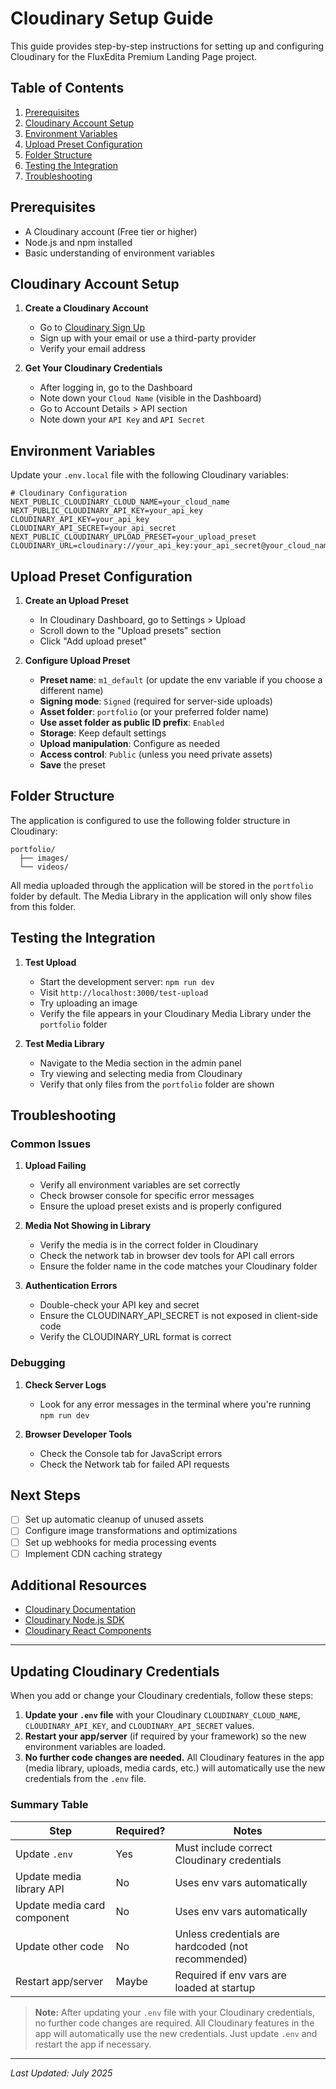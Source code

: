 # Cloudinary Setup Guide

This guide provides step-by-step instructions for setting up and configuring Cloudinary for the FluxEdita Premium Landing Page project.

## Table of Contents
1. [Prerequisites](#prerequisites)
2. [Cloudinary Account Setup](#cloudinary-account-setup)
3. [Environment Variables](#environment-variables)
4. [Upload Preset Configuration](#upload-preset-configuration)
5. [Folder Structure](#folder-structure)
6. [Testing the Integration](#testing-the-integration)
7. [Troubleshooting](#troubleshooting)

## Prerequisites
- A Cloudinary account (Free tier or higher)
- Node.js and npm installed
- Basic understanding of environment variables

## Cloudinary Account Setup

1. **Create a Cloudinary Account**
   - Go to [Cloudinary Sign Up](https://cloudinary.com/users/register/free)
   - Sign up with your email or use a third-party provider
   - Verify your email address

2. **Get Your Cloudinary Credentials**
   - After logging in, go to the Dashboard
   - Note down your `Cloud Name` (visible in the Dashboard)
   - Go to Account Details > API section
   - Note down your `API Key` and `API Secret`

## Environment Variables

Update your `.env.local` file with the following Cloudinary variables:

```env
# Cloudinary Configuration
NEXT_PUBLIC_CLOUDINARY_CLOUD_NAME=your_cloud_name
NEXT_PUBLIC_CLOUDINARY_API_KEY=your_api_key
CLOUDINARY_API_KEY=your_api_key
CLOUDINARY_API_SECRET=your_api_secret
NEXT_PUBLIC_CLOUDINARY_UPLOAD_PRESET=your_upload_preset
CLOUDINARY_URL=cloudinary://your_api_key:your_api_secret@your_cloud_name
```

## Upload Preset Configuration

1. **Create an Upload Preset**
   - In Cloudinary Dashboard, go to Settings > Upload
   - Scroll down to the "Upload presets" section
   - Click "Add upload preset"

2. **Configure Upload Preset**
   - **Preset name**: `m1_default` (or update the env variable if you choose a different name)
   - **Signing mode**: `Signed` (required for server-side uploads)
   - **Asset folder**: `portfolio` (or your preferred folder name)
   - **Use asset folder as public ID prefix**: `Enabled`
   - **Storage**: Keep default settings
   - **Upload manipulation**: Configure as needed
   - **Access control**: `Public` (unless you need private assets)
   - **Save** the preset

## Folder Structure

The application is configured to use the following folder structure in Cloudinary:

```
portfolio/
  ├── images/
  └── videos/
```

All media uploaded through the application will be stored in the `portfolio` folder by default. The Media Library in the application will only show files from this folder.

## Testing the Integration

1. **Test Upload**
   - Start the development server: `npm run dev`
   - Visit `http://localhost:3000/test-upload`
   - Try uploading an image
   - Verify the file appears in your Cloudinary Media Library under the `portfolio` folder

2. **Test Media Library**
   - Navigate to the Media section in the admin panel
   - Try viewing and selecting media from Cloudinary
   - Verify that only files from the `portfolio` folder are shown

## Troubleshooting

### Common Issues

1. **Upload Failing**
   - Verify all environment variables are set correctly
   - Check browser console for specific error messages
   - Ensure the upload preset exists and is properly configured

2. **Media Not Showing in Library**
   - Verify the media is in the correct folder in Cloudinary
   - Check the network tab in browser dev tools for API call errors
   - Ensure the folder name in the code matches your Cloudinary folder

3. **Authentication Errors**
   - Double-check your API key and secret
   - Ensure the CLOUDINARY_API_SECRET is not exposed in client-side code
   - Verify the CLOUDINARY_URL format is correct

### Debugging

1. **Check Server Logs**
   - Look for any error messages in the terminal where you're running `npm run dev`

2. **Browser Developer Tools**
   - Check the Console tab for JavaScript errors
   - Check the Network tab for failed API requests

## Next Steps

- [ ] Set up automatic cleanup of unused assets
- [ ] Configure image transformations and optimizations
- [ ] Set up webhooks for media processing events
- [ ] Implement CDN caching strategy

## Additional Resources

- [Cloudinary Documentation](https://cloudinary.com/documentation)
- [Cloudinary Node.js SDK](https://cloudinary.com/documentation/node_integration)
- [Cloudinary React Components](https://cloudinary.com/documentation/react_integration)

---

## Updating Cloudinary Credentials

When you add or change your Cloudinary credentials, follow these steps:

1. **Update your `.env` file** with your Cloudinary `CLOUDINARY_CLOUD_NAME`, `CLOUDINARY_API_KEY`, and `CLOUDINARY_API_SECRET` values.
2. **Restart your app/server** (if required by your framework) so the new environment variables are loaded.
3. **No further code changes are needed.** All Cloudinary features in the app (media library, uploads, media cards, etc.) will automatically use the new credentials from the `.env` file.

### Summary Table

| Step                        | Required? | Notes                                                      |
|-----------------------------|-----------|------------------------------------------------------------|
| Update `.env`               | Yes       | Must include correct Cloudinary credentials                 |
| Update media library API    | No        | Uses env vars automatically                                |
| Update media card component | No        | Uses env vars automatically                                |
| Update other code           | No        | Unless credentials are hardcoded (not recommended)          |
| Restart app/server          | Maybe     | Required if env vars are loaded at startup                 |

> **Note:**
> After updating your `.env` file with your Cloudinary credentials, no further code changes are required. All Cloudinary features in the app will automatically use the new credentials. Just update `.env` and restart the app if necessary.

---

*Last Updated: July 2025*
